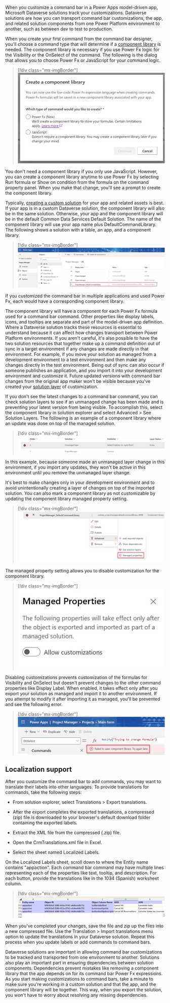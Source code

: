 When you customize a command bar in a Power Apps model-driven app, Microsoft Dataverse solutions track your customizations. Dataverse solutions are how you can transport command bar customizations, the app, and related solution components from one Power Platform environment to another, such as between dev to test to production.

When you create your first command from the command bar designer, you'll choose a command type that will determine if a [component library](/power-apps/maker/canvas-apps/component-library/?azure-portal=true) is needed. The component library is necessary if you use Power Fx logic for the Visibility or the OnSelect of the command. The following is the dialog that allows you to choose Power Fx or JavaScript for your command logic.

> [!div class="mx-imgBorder"]
> [![Screenshot of the choice of command type.](../media/command-type.png)](../media/command-type.png#lightbox)

You don't need a component library if you only use JavaScript. However, you can create a component library anytime to use Power Fx by selecting Run formula or Show on condition from the formula on the command property panel. When you make that change, you'll see a prompt to create the component library.

Typically, [creating a custom solution](/power-apps/maker/data-platform/create-solution/?azure-portal=true) for your app and related assets is best. If your app is in a custom Dataverse solution, the component library will also be in the same solution. Otherwise, your app and the component library will be in the default Common Data Services Default Solution. The name of the component library will use your app name plus DefaultCommandLibrary. The following shows a solution with a table, an app, and a component library.

> [!div class="mx-imgBorder"]
> [![Screenshot of the component library in solution.](../media/component-library.png)](../media/component-library.png#lightbox)

If you customized the command bar in multiple applications and used Power Fx, each would have a corresponding component library.

The component library will have a component for each Power Fx formula used for a command bar command. Other properties like display labels, icons, and tooltips are separate and part of the model-driven app definition. Where a Dataverse solution tracks these resources is essential to understand because it can affect how changes transport between Power Platform environments. If you aren't careful, it's also possible to have the two solution resources that together make up a command definition out of sync in a target environment if any changes are made directly in that environment. For example, if you move your solution as managed from a development environment to a test environment and then make any changes directly in the test environment. Being out of sync can also occur if someone publishes an application, and you import it into your development environment and customize it. Future updated versions with command bar changes from the original app maker won't be visible because you've created your [solution layer](/power-apps/maker/data-platform/solution-layers/?azure-portal=true) of customization.

If you don't see the latest changes to a command bar command, you can check solution layers to see if an unmanaged change has been made and is preventing your latest version from being visible. To accomplish this, select the component library in solution explorer and select Advanced > See Solution Layers. The following is an example of a component library where an update was done on top of the managed solution.

> [!div class="mx-imgBorder"]
> [![Screenshot of the solution layers.](../media/solution-layers.png)](../media/solution-layers.png#lightbox)

In this example, because someone made an unmanaged layer change in this environment, if you import any updates, they won't be active in this environment until you remove the unmanaged layer change.

It's best to make changes only in your development environment and to avoid unintentionally creating a layer of changes on top of the imported solution. You can also mark a component library as not customizable by updating the component library managed property setting.

> [!div class="mx-imgBorder"]
> [![Screenshot of the managed properties menu option.](../media/managed-properties.png)](../media/managed-properties.png#lightbox)

The managed property setting allows you to disable customization for the component library.

> [!div class="mx-imgBorder"]
> [![Screenshot of the allow customizations property.](../media/allow-customizations.png)](../media/allow-customizations.png#lightbox)

Disabling customizations prevents customization of the formulas for Visibility and OnSelect but doesn't prevent changes to the other command properties like Display Label. When enabled, it takes effect only after you export your solution as managed and import it to another environment. If you attempt to modify it after importing it as managed, you'll be prevented and see the following error.

> [!div class="mx-imgBorder"]
> [![Screenshot of the failed to save component library message.](../media/save-failed.png)](../media/save-failed.png#lightbox)

## Localization support

After you customize the command bar to add commands, you may want to translate their labels into other languages. To provide translations for commands, take the following steps:

-   From solution explorer, select Translations > Export translations.

-   After the export completes the exported translations, a compressed (zip) file is downloaded to your browser's default download folder containing the exported labels.

-   Extract the XML file from the compressed (.zip) file.

-   Open the CrmTranslations.xml file in Excel.

-   Select the sheet named Localized Labels.

On the Localized Labels sheet, scroll down to where the Entity name contains "appaction". Each command bar command may have multiple lines representing each of the properties like text, tooltip, and description. For each button, provide the translations like in the 1034 (Spanish) worksheet column.

> [!div class="mx-imgBorder"]
> [![Screenshot of the translation file.](../media/translation-file.png)](../media/translation-file.png#lightbox)

When you've completed your changes, save the file and zip up the files into a new compressed file. Use the Translation > Import translations menu option to update the translations in your Dataverse solution. Repeat this process when you update labels or add commands to command bars.

Dataverse solutions are important in allowing command bar customizations to be tracked and transported from one environment to another. Solutions also play an important part in ensuring dependencies between solution components. Dependencies prevent mistakes like removing a component library that the app depends on for its command bar Power Fx expressions. As you start making customizations to command bars, take a minute to make sure you're working in a custom solution and that the app, and the component library will be together. This way, when you export the solution, you won't have to worry about resolving any missing dependencies.
